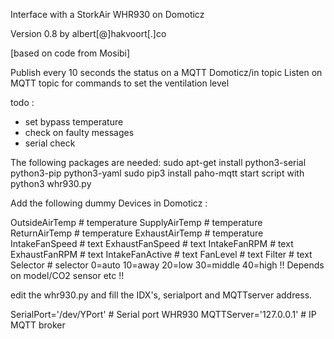 Interface with a StorkAir WHR930 on Domoticz

Version 0.8 by albert[@]hakvoort[.]co

[based on code from Mosibi]

Publish every 10 seconds the status on a MQTT Domoticz/in topic
Listen on MQTT topic for commands to set the ventilation level

todo :
- set bypass temperature
- check on faulty messages
- serial check

The following packages are needed:
sudo apt-get install python3-serial python3-pip python3-yaml
sudo pip3 install paho-mqtt
start script with python3 whr930.py

Add the following dummy Devices in Domoticz :

OutsideAirTemp		# temperature
SupplyAirTemp	  	# temperature
ReturnAirTemp		  # temperature
ExhaustAirTemp		# temperature
IntakeFanSpeed		# text
ExhaustFanSpeed		# text
IntakeFanRPM		  # text
ExhaustFanRPM		  # text
IntakeFanActive	  # text
FanLevel	  	    # text
Filter		    	  # text
Selector		  	  # selector 0=auto 10=away 20=low 30=middle 40=high !! Depends on model/CO2 sensor etc !!

edit the whr930.py and fill the IDX's, serialport and MQTTserver address.

SerialPort='/dev/YPort'		# Serial port WHR930
MQTTServer='127.0.0.1'		# IP MQTT broker
